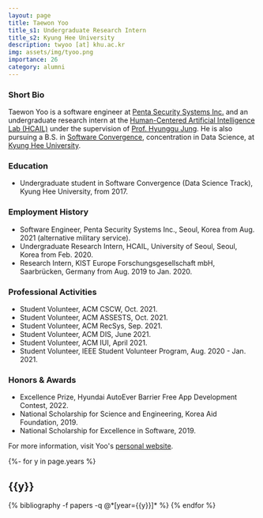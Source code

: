 ```yaml
---
layout: page
title: Taewon Yoo
title_s1: Undergraduate Research Intern
title_s2: Kyung Hee University
description: twyoo [at] khu.ac.kr
img: assets/img/tyoo.png
importance: 26
category: alumni
---
```


### Short Bio
<p>Taewon Yoo is a software engineer at <a href="https://www.pentasecurity.co.kr">Penta Security Systems Inc.</a> and an undergraduate research intern at the <a href="http://hcail.github.io">Human-Centered Artificial Intelligence Lab (HCAIL)</a> under the supervision of <a href="http://hyunggujung.com">Prof. Hyunggu Jung</a>. He is also pursuing a B.S. in <a href="http://swcon.khu.ac.kr/">Software Convergence</a>, concentration in Data Science, at <a href="https://www.khu.ac.kr">Kyung Hee University</a>. </p>

### Education
<ul>
<li>Undergraduate student in Software Convergence (Data Science Track), Kyung Hee University, from 2017.
</li>
</ul>

### Employment History
<ul>
<li>Software Engineer, Penta Security Systems Inc., Seoul, Korea from Aug. 2021 (alternative military service).
</li>
<li>Undergraduate Research Intern, HCAIL, University of Seoul, Seoul, Korea from Feb. 2020.
</li>
<li>Research Intern, KIST Europe Forschungsgesellschaft mbH, Saarbrücken, Germany from Aug. 2019 to Jan. 2020.
</li>
</ul>

### Professional Activities
<ul>
<li>Student Volunteer, ACM CSCW, Oct. 2021.
</li>
<li>Student Volunteer, ACM ASSESTS, Oct. 2021.
</li>
<li>Student Volunteer, ACM RecSys, Sep. 2021.
</li>
<li>Student Volunteer, ACM DIS, June 2021.
</li>
<li>Student Volunteer, ACM IUI, April 2021.
</li>
<li>Student Volunteer, IEEE Student Volunteer Program, Aug. 2020 - Jan. 2021.
</li>
</ul>

### Honors & Awards
<ul>
<li>Excellence Prize, Hyundai AutoEver Barrier Free App Development Contest, 2022.
</li>
<li>National Scholarship for Science and Engineering, Korea Aid Foundation, 2019.
</li>
<li>National Scholarship for Excellence in Software, 2019.
</li>
</ul>

For more information, visit Yoo's [personal website](https://tw-yoo.github.io/).

<!-- _pages/publications.md -->
<div class="publications">

{%- for y in page.years %}
  <h2 class="year">{{y}}</h2>
  {% bibliography -f papers -q @*[year={{y}}]* %}
{% endfor %}

</div>
